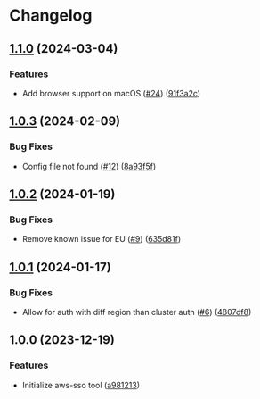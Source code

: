 # Changelog

## [1.1.0](https://github.com/louislef299/aws-sso/compare/v1.0.3...v1.1.0) (2024-03-04)


### Features

* Add browser support on macOS ([#24](https://github.com/louislef299/aws-sso/issues/24)) ([91f3a2c](https://github.com/louislef299/aws-sso/commit/91f3a2cf851400ffc484d6edfb2cebea1ec92f00))

## [1.0.3](https://github.com/louislef299/aws-sso/compare/v1.0.2...v1.0.3) (2024-02-09)


### Bug Fixes

* Config file not found ([#12](https://github.com/louislef299/aws-sso/issues/12)) ([8a93f5f](https://github.com/louislef299/aws-sso/commit/8a93f5f54129fb2185b37586749e920db943f5e3))

## [1.0.2](https://github.com/louislef299/aws-sso/compare/v1.0.1...v1.0.2) (2024-01-19)


### Bug Fixes

* Remove known issue for EU ([#9](https://github.com/louislef299/aws-sso/issues/9)) ([635d81f](https://github.com/louislef299/aws-sso/commit/635d81f8dd45c489fce58e697462ab33408a9b71))

## [1.0.1](https://github.com/louislef299/aws-sso/compare/v1.0.0...v1.0.1) (2024-01-17)


### Bug Fixes

* Allow for auth with diff region than cluster auth ([#6](https://github.com/louislef299/aws-sso/issues/6)) ([4807df8](https://github.com/louislef299/aws-sso/commit/4807df8a9b6a1013774062bd1539feac32d39336))

## 1.0.0 (2023-12-19)


### Features

* Initialize aws-sso tool ([a981213](https://github.com/louislef299/aws-sso/commit/a981213c540bf7ffc4b928b158a9fb65625593fb))
